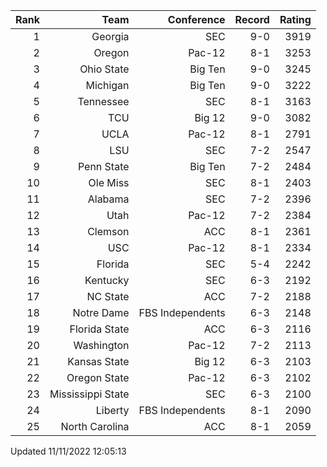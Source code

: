 | Rank  | Team                 | Conference           | Record   | Rating |
| ---:  | ---:                 | ---:                 | ---:     | ---:   |
| 1     | Georgia              | SEC                  | 9-0      | 3919   |
| 2     | Oregon               | Pac-12               | 8-1      | 3253   |
| 3     | Ohio State           | Big Ten              | 9-0      | 3245   |
| 4     | Michigan             | Big Ten              | 9-0      | 3222   |
| 5     | Tennessee            | SEC                  | 8-1      | 3163   |
| 6     | TCU                  | Big 12               | 9-0      | 3082   |
| 7     | UCLA                 | Pac-12               | 8-1      | 2791   |
| 8     | LSU                  | SEC                  | 7-2      | 2547   |
| 9     | Penn State           | Big Ten              | 7-2      | 2484   |
| 10    | Ole Miss             | SEC                  | 8-1      | 2403   |
| 11    | Alabama              | SEC                  | 7-2      | 2396   |
| 12    | Utah                 | Pac-12               | 7-2      | 2384   |
| 13    | Clemson              | ACC                  | 8-1      | 2361   |
| 14    | USC                  | Pac-12               | 8-1      | 2334   |
| 15    | Florida              | SEC                  | 5-4      | 2242   |
| 16    | Kentucky             | SEC                  | 6-3      | 2192   |
| 17    | NC State             | ACC                  | 7-2      | 2188   |
| 18    | Notre Dame           | FBS Independents     | 6-3      | 2148   |
| 19    | Florida State        | ACC                  | 6-3      | 2116   |
| 20    | Washington           | Pac-12               | 7-2      | 2113   |
| 21    | Kansas State         | Big 12               | 6-3      | 2103   |
| 22    | Oregon State         | Pac-12               | 6-3      | 2102   |
| 23    | Mississippi State    | SEC                  | 6-3      | 2100   |
| 24    | Liberty              | FBS Independents     | 8-1      | 2090   |
| 25    | North Carolina       | ACC                  | 8-1      | 2059   |

Updated 11/11/2022 12:05:13
